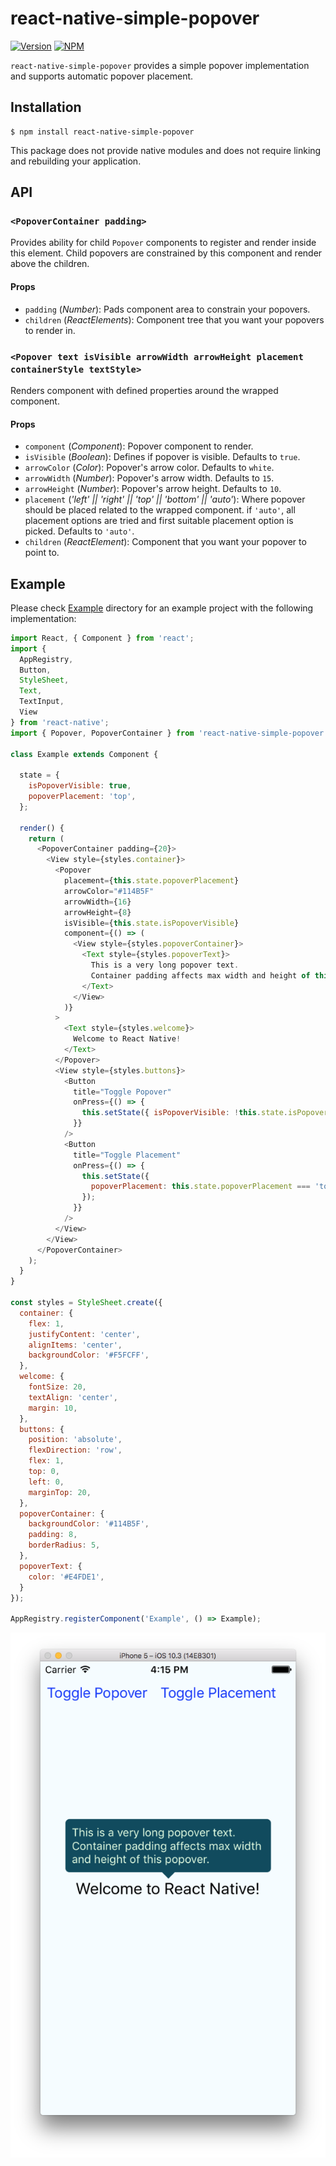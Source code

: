 # react-native-simple-popover

[![Version](https://img.shields.io/npm/v/react-native-simple-popover.svg)](https://www.npmjs.com/package/react-native-simple-popover)
[![NPM](https://img.shields.io/npm/dm/react-native-simple-popover.svg)](https://www.npmjs.com/package/react-native-simple-popover)

`react-native-simple-popover` provides a simple popover implementation and supports automatic popover placement.

## Installation

```
$ npm install react-native-simple-popover
```

This package does not provide native modules and does not require linking and rebuilding your application.

## API

### `<PopoverContainer padding>`

Provides ability for child `Popover` components to register and render inside this element. Child popovers are constrained
by this component and render above the children.

#### Props

* `padding` (*Number*): Pads component area to constrain your popovers.
* `children` (*ReactElements*): Component tree that you want your popovers to render in.

### `<Popover text isVisible arrowWidth arrowHeight placement containerStyle textStyle>`

Renders component with defined properties around the wrapped component.

#### Props

* `component` (*Component*): Popover component to render.
* `isVisible` (*Boolean*): Defines if popover is visible. Defaults to `true`.
* `arrowColor` (*Color*): Popover's arrow color. Defaults to `white`.
* `arrowWidth` (*Number*): Popover's arrow width. Defaults to `15`.
* `arrowHeight` (*Number*): Popover's arrow height. Defaults to `10`.
* `placement` (*'left' || 'right' || 'top' || 'bottom' || 'auto'*):
  Where popover should be placed related to the wrapped component. if `'auto'`,
  all placement options are tried and first suitable placement option is picked.
  Defaults to `'auto'`.
* `children` (*ReactElement*): Component that you want your popover to point to.

## Example

Please check [Example](./Example) directory for an example project with the following implementation:

```js
import React, { Component } from 'react';
import {
  AppRegistry,
  Button,
  StyleSheet,
  Text,
  TextInput,
  View
} from 'react-native';
import { Popover, PopoverContainer } from 'react-native-simple-popover';

class Example extends Component {

  state = {
    isPopoverVisible: true,
    popoverPlacement: 'top',
  };

  render() {
    return (
      <PopoverContainer padding={20}>
        <View style={styles.container}>
          <Popover
            placement={this.state.popoverPlacement}
            arrowColor="#114B5F"
            arrowWidth={16}
            arrowHeight={8}
            isVisible={this.state.isPopoverVisible}
            component={() => (
              <View style={styles.popoverContainer}>
                <Text style={styles.popoverText}>
                  This is a very long popover text.
                  Container padding affects max width and height of this popover.
                </Text>
              </View>
            )}
          >
            <Text style={styles.welcome}>
              Welcome to React Native!
            </Text>
          </Popover>
          <View style={styles.buttons}>
            <Button
              title="Toggle Popover"
              onPress={() => {
                this.setState({ isPopoverVisible: !this.state.isPopoverVisible });
              }}
            />
            <Button
              title="Toggle Placement"
              onPress={() => {
                this.setState({
                  popoverPlacement: this.state.popoverPlacement === 'top' ? 'bottom': 'top'
                });
              }}
            />
          </View>
        </View>
      </PopoverContainer>
    );
  }
}

const styles = StyleSheet.create({
  container: {
    flex: 1,
    justifyContent: 'center',
    alignItems: 'center',
    backgroundColor: '#F5FCFF',
  },
  welcome: {
    fontSize: 20,
    textAlign: 'center',
    margin: 10,
  },
  buttons: {
    position: 'absolute',
    flexDirection: 'row',
    flex: 1,
    top: 0,
    left: 0,
    marginTop: 20,
  },
  popoverContainer: {
    backgroundColor: '#114B5F',
    padding: 8,
    borderRadius: 5,
  },
  popoverText: {
    color: '#E4FDE1',
  }
});

AppRegistry.registerComponent('Example', () => Example);
```

![Example](./media/example.png)
